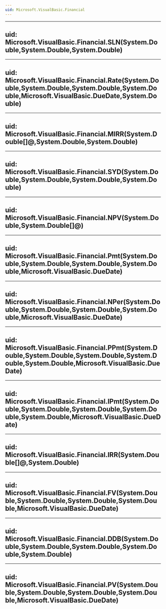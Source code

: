 ```yaml
---
uid: Microsoft.VisualBasic.Financial
---
```


---
uid: Microsoft.VisualBasic.Financial.SLN(System.Double,System.Double,System.Double)
---

---
uid: Microsoft.VisualBasic.Financial.Rate(System.Double,System.Double,System.Double,System.Double,Microsoft.VisualBasic.DueDate,System.Double)
---

---
uid: Microsoft.VisualBasic.Financial.MIRR(System.Double[]@,System.Double,System.Double)
---

---
uid: Microsoft.VisualBasic.Financial.SYD(System.Double,System.Double,System.Double,System.Double)
---

---
uid: Microsoft.VisualBasic.Financial.NPV(System.Double,System.Double[]@)
---

---
uid: Microsoft.VisualBasic.Financial.Pmt(System.Double,System.Double,System.Double,System.Double,Microsoft.VisualBasic.DueDate)
---

---
uid: Microsoft.VisualBasic.Financial.NPer(System.Double,System.Double,System.Double,System.Double,Microsoft.VisualBasic.DueDate)
---

---
uid: Microsoft.VisualBasic.Financial.PPmt(System.Double,System.Double,System.Double,System.Double,System.Double,Microsoft.VisualBasic.DueDate)
---

---
uid: Microsoft.VisualBasic.Financial.IPmt(System.Double,System.Double,System.Double,System.Double,System.Double,Microsoft.VisualBasic.DueDate)
---

---
uid: Microsoft.VisualBasic.Financial.IRR(System.Double[]@,System.Double)
---

---
uid: Microsoft.VisualBasic.Financial.FV(System.Double,System.Double,System.Double,System.Double,Microsoft.VisualBasic.DueDate)
---

---
uid: Microsoft.VisualBasic.Financial.DDB(System.Double,System.Double,System.Double,System.Double,System.Double)
---

---
uid: Microsoft.VisualBasic.Financial.PV(System.Double,System.Double,System.Double,System.Double,Microsoft.VisualBasic.DueDate)
---
